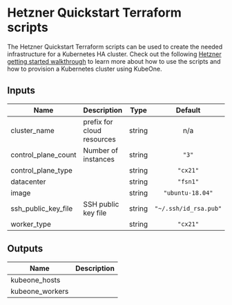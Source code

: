 # Hetzner Quickstart Terraform scripts

The Hetzner Quickstart Terraform scripts can be used to create the needed infrastructure for a Kubernetes HA cluster.
Check out the following [Hetzner getting started walkthrough][hetzner-quickstart] to learn more about how to use the
scripts and how to provision a Kubernetes cluster using KubeOne.

[hetzner-quickstart]: https://github.com/kubermatic/kubeone/blob/master/docs/quickstart-hetzner.md

## Inputs

| Name | Description | Type | Default | Required |
|------|-------------|:----:|:-----:|:-----:|
| cluster\_name | prefix for cloud resources | string | n/a | yes |
| control\_plane\_count | Number of instances | string | `"3"` | no |
| control\_plane\_type |  | string | `"cx21"` | no |
| datacenter |  | string | `"fsn1"` | no |
| image |  | string | `"ubuntu-18.04"` | no |
| ssh\_public\_key\_file | SSH public key file | string | `"~/.ssh/id_rsa.pub"` | no |
| worker\_type |  | string | `"cx21"` | no |

## Outputs

| Name | Description |
|------|-------------|
| kubeone\_hosts |  |
| kubeone\_workers |  |
